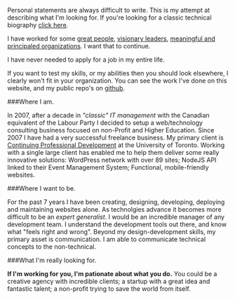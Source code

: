 Personal statements are always difficult to write. This is my attempt at describing what I'm looking for. If you're looking for a classic technical biography <a href="/classic-biography">click here</a>.

I have worked for some <a href="http://www.cpd.utoronto.ca" target="_blank">great people</a>, <a href="http://en.wikipedia.org/wiki/Jack_Layton" target="_blank">visionary leaders</a>, <a href="http://www.usw.ca" target="_blank">meaningful and principaled organizations</a>. I want that to continue.

I have never needed to apply for a job in my entire life.

If you want to test my skills, or my abilities then you should look elsewhere, I clearly won't fit in your organization. You can see the work I've done on this website, and my public repo's on <a href="https://github.com/mattjiggins" target="_blank">github</a>.

###Where I am.

In 2007, after a decade in *"classic" IT management* with the Canadian equivalent of the Labour Party I decided to setup a web/technology consulting business focused on non-Profit and Higher Education. Since 2007 I have had a very successful freelance business. My primary client is <a href="http://www.cpd.utoronto.ca">Continuing Professional Development</a> at the University of Toronto. Working with a single large client has enabled me to help them deliver some really innovative solutions: WordPress network with over 89 sites; NodeJS API linked to their Event Management System; Functional, mobile-friendly websites.

###Where I want to be. 

For the past 7 years I have been creating, designing, developing, deploying and maintaining websites alone. As technolgies advance it becomes more difficult to be an *expert generalist*. I would be an incredible manager of any development team. I understand the development tools out there, and know what "feels right and wrong". Beyond my design-development skills, my primary asset is communication. I am able to communicate technical concepts to the non-technical.

###What I'm really looking for.

**If I'm working for you, I'm pationate about what you do.** You could be a creative agency with incredible clients; a startup with a great idea and fantastic talent; a non-profit trying to save the world from itself. 